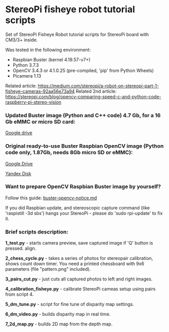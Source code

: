 StereoPi fisheye robot tutorial scripts
===========

Set of StereoPi Fisheye Robot tutorial scripts for StereoPi board with CM3/3+ inside.

Was tested in the following environment:
* Raspbian Buster (kernel 4.19.57-v7+)
* Python 3.7.3 
* OpenCV 3.4.3 or 4.1.0.25 (pre-compiled, 'pip' from Python Wheels)
* Picamera 1.13

Related article: https://medium.com/stereopi/a-robot-on-stereopi-part-1-fisheye-cameras-92aa56e73a94
Related 2nd article: https://stereopi.com/blog/opencv-comparing-speed-c-and-python-code-raspberry-pi-stereo-vision

### Updated Buster image (Python and C++ code) 4.7 Gb, for a 16 Gb eMMC or micro SD card:

[Google drive](https://drive.google.com/file/d/1xlkvZMl9gJGm4Gy1oVlGknHywDnvy5gS/view?usp=sharing)

### Original ready-to-use Buster Raspbian OpenCV image (Python code only, 1.87Gb, needs 8Gb micro SD or eMMC):

[Google Drive](https://drive.google.com/file/d/1eIt-qJDd_aeyK72cqOgRzUGfm5TZmfMD/view?usp=sharing)

[Yandex Disk](https://yadi.sk/d/gCYA_Yy06fpJxA)

### Want to prepare OpenCV Raspbian Buster image by yourself?

Follow this guide: [buster-opencv-notice.md](https://github.com/realizator/stereopi-fisheye-robot/blob/master/buster-opencv-notice.md)

If you did Raspbian update, and stereoscopic capture command (like 'raspistill -3d sbs') hangs your StereoPi - please do 'sudo rpi-update' to fix it.

### Brief scripts description:

**1_test.py** - starts camera preview, save captured image if 'Q' button is pressed. 
align.

**2_chess_cycle.py** - takes a series of photos for stereopair calibration, shows count
down timer. You need a printed chessboard with 9x6 parameters (file "pattern.png" included).

**3_pairs_cut.py** - just cuts all captured photos to left and right images.

**4_calibration_fisheye.py** - calibrate StereoPi cameas setup using pairs from script 4.

**5_dm_tune.py** - script for fine tune of disparity map settings.

**6_dm_video.py** - builds disparity map in real time.


**7_2d_map.py** - builds 2D map from the depth map.


